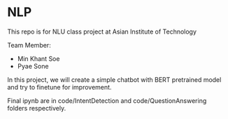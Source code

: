 # NLP

This repo is for NLU class project at Asian Institute of Technology 

Team Member:
 - Min Khant Soe
 - Pyae Sone

In this project, we will create a simple chatbot with BERT pretrained model and try to finetune for improvement.

Final ipynb are in code/IntentDetection and code/QuestionAnswering folders respectively. 
